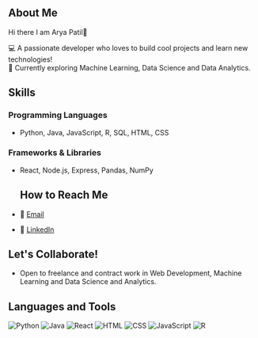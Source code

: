 ## About Me
Hi there I am Arya Patil👋

💻 A passionate developer who loves to build cool projects and learn new technologies!  
🌱 Currently exploring Machine Learning, Data Science and Data Analytics. 

## Skills
### Programming Languages
- Python, Java, JavaScript, R, SQL, HTML, CSS

### Frameworks & Libraries
- React, Node.js, Express, Pandas, NumPy

  ## How to Reach Me
  
- 📧 [Email](mailto:aryampatil2005@gmail.com)
- 🔗 [LinkedIn](https://www.linkedin.com/in/arya--patil/)


## Let's Collaborate!
- Open to freelance and contract work in Web Development, Machine Learning and Data Science and Analytics. 

## Languages and Tools

![Python](https://img.shields.io/badge/Python-3776AB?style=for-the-badge&logo=python&logoColor=white)
![Java](https://img.shields.io/badge/Java-007396?style=for-the-badge&logo=java&logoColor=white)
![React](https://img.shields.io/badge/React-20232A?style=for-the-badge&logo=react&logoColor=61DAFB)
![HTML](https://img.shields.io/badge/HTML5-E34F26?style=for-the-badge&logo=html5&logoColor=white)
![CSS](https://img.shields.io/badge/CSS3-1572B6?style=for-the-badge&logo=css3&logoColor=white)
![JavaScript](https://img.shields.io/badge/JavaScript-F7DF1E?style=for-the-badge&logo=javascript&logoColor=black)
![R](https://img.shields.io/badge/R-276DC3?style=for-the-badge&logo=r&logoColor=white)

